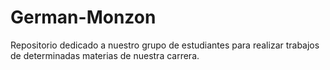 # German-Monzon

Repositorio dedicado a nuestro grupo de estudiantes para realizar trabajos de determinadas materias de nuestra carrera.
